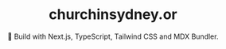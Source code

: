 <div align="center">
  <h1>churchinsydney.or</h1>
  <p>💠 Build with Next.js, TypeScript, Tailwind CSS and MDX Bundler.</p>
</div>

